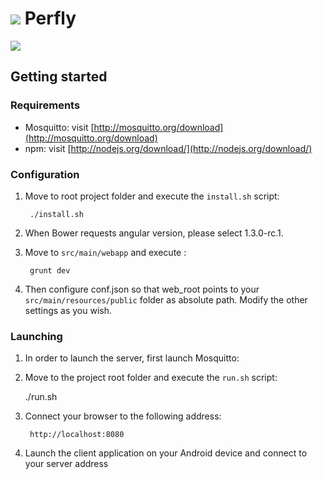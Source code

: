 

# ![](http://perf.ly/images/perfly/perfly.png) Perfly

![](http://perf.ly/images/perfly/server-2.png)

## Getting started
### Requirements

- Mosquitto: visit [http://mosquitto.org/download](http://mosquitto.org/download)
- npm: visit [http://nodejs.org/download/](http://nodejs.org/download/)

### Configuration

1. Move to root project folder and execute the ```install.sh``` script:

    	./install.sh	
	
2. When Bower requests angular version, please select 1.3.0-rc.1.

3. Move to ```src/main/webapp``` and execute :
		
		grunt dev

4. Then configure conf.json so that web_root points to your ```src/main/resources/public``` folder as absolute path. Modify the other settings as you wish.

### Launching

1. In order to launch the server, first launch Mosquitto:

2. Move to the project root folder and execute the ```run.sh``` script:

	./run.sh
	
3. Connect your browser to the following address:
	
		http://localhost:8080
	
4. Launch the client application on your Android device and connect to your server address 

